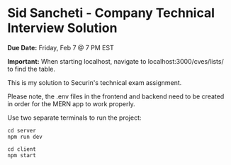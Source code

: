 # Sid Sancheti - Company Technical Interview Solution

**Due Date:** Friday, Feb 7 @ 7 PM EST

**Important:** When starting localhost, navigate to localhost:3000/cves/lists/ to find the table.

This is my solution to Securin's technical exam assignment.

Please note, the .env files in the frontend and backend need to be created in order for the MERN app to work properly.

Use two separate terminals to run the project:

```{bash}
cd server
npm run dev
```

```{bash}
cd client
npm start
```
